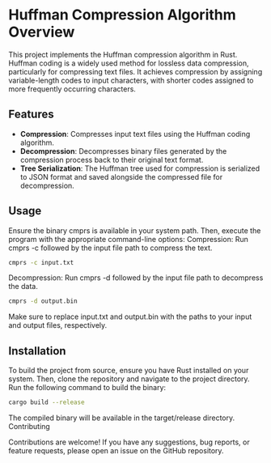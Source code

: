 # Huffman Compression Algorithm Overview

This project implements the Huffman compression algorithm in Rust. Huffman coding is a widely used method for lossless data compression, particularly for compressing text files. It achieves compression by assigning variable-length codes to input characters, with shorter codes assigned to more frequently occurring characters.
## Features

- **Compression**: Compresses input text files using the Huffman coding algorithm.
- **Decompression**: Decompresses binary files generated by the compression process back to their original text format.
- **Tree Serialization**: The Huffman tree used for compression is serialized to JSON format and saved alongside the compressed file for decompression.

## Usage

Ensure the binary cmprs is available in your system path. Then, execute the program with the appropriate command-line options:  Compression: Run cmprs -c followed by the input file path to compress the text.
```bash
cmprs -c input.txt
```

Decompression: Run cmprs -d followed by the input file path to decompress the data.

```bash
cmprs -d output.bin
```
Make sure to replace input.txt and output.bin with the paths to your input and output files, respectively.

## Installation

To build the project from source, ensure you have Rust installed on your system. Then, clone the repository and navigate to the project directory. Run the following command to build the binary:

```bash
cargo build --release
```

The compiled binary will be available in the target/release directory.
Contributing

Contributions are welcome! If you have any suggestions, bug reports, or feature requests, please open an issue on the GitHub repository.
